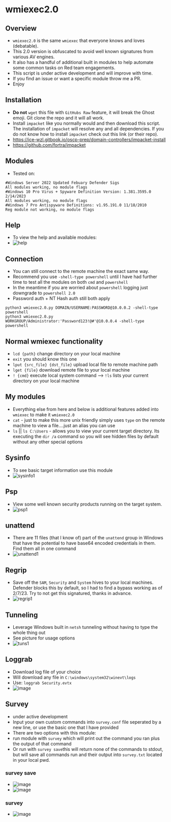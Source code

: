 # wmiexec2.0
## Overview
- `wmiexec2.0` is the same `wmiexec` that everyone knows and loves (debatable).  
- This 2.0 version is obfuscated to avoid well known signatures from various AV engines.  
- It also has a handful of additional built in modules to help automate some common tasks on Red team engagements.  
- This script is under active development and will improve with time.  
- If you find an issue or want a specific module throw me a PR. 
- Enjoy 
## Installation
- **Do not** `wget` this file with `GitHubs Raw` feature, it will break the Ghost emoji. Git clone the repo and it will all work.
- Install `impacket` like you normally would and then download this script.  The installation of `impacket` will resolve any and all dependencies.  If you do not know how to install `impacket` check out this link (or their repo).
- https://ice-wzl.gitbook.io/oscp-prep/domain-controllers/impacket-install 
- https://github.com/fortra/impacket
## Modules
- Tested on:
````
#Windows Server 2022 Updated Febuary Defender Sigs
All modules working, no module flags
#Windows 10 Pro Virus + Spyware Definition Version: 1.381.3595.0 2/14/2023
All modules working, no module flags
#Windows 7 Pro Antispyware Definitions: v1.95.191.0 11/18/2010
Reg module not working, no module flags
````
## Help 
- To view the help and available modules:
- ![help](https://user-images.githubusercontent.com/75596877/218882014-21aaf686-d5e0-4f91-90b4-eb7504174605.png)
## Connection
- You can still connect to the remote machine the exact same way.
- Recommend you use `-shell-type powershell` until I have had further time to test all the modules on both `cmd` and `powershell`
- In the meantime if you are worried about `powershell` logging just downgrade to `powershell 2.0`
- Password auth + NT Hash auth still both apply 
````
python3 wmiexec2.0.py DOMAIN/USERNAME:PASSWORD@10.0.0.2 -shell-type powershell
python3 wmiexec2.0.py WORKGROUP/Administrator:'Password123!@#'@10.0.0.4 -shell-type powershell
````
## Normal wmiexec functionality 
- `lcd {path}` change directory on your local machine
- `exit` you should know this one
- `lput {src_file} {dst_file}` upload local file to remote machine path 
- `lget {file}` download remote file to your local machine
- `! {cmd}` execute local system command --> `!ls` lists your current directory on your local machine 
## My modules
- Everything else from here and below is additional features added into `wmiexec` to make it `wmiexec2.0`
- `cat` - just to make this more unix friendly simply uses `type` on the remote machine to view a file....just an alias you can use
- `ls` || `ls C:\Users` - allows you to view your current target directory. Its executing the `dir /a` command so you will see hidden files by default without any other special options
## Sysinfo
- To see basic target information use this module
- ![sysinfo1](https://user-images.githubusercontent.com/75596877/218882046-dd75ae2b-0ea8-4fe4-b87b-678825b77c15.png)
## Psp
- View some well known security products running on the target system.
- ![psp1](https://user-images.githubusercontent.com/75596877/218882111-b599b867-381b-44b1-b717-780d3c3ed35a.png)
## unattend
- There are 11 files (that I know of) part of the `unattend` group in Windows that have the potential to have base64 encoded credentials in them. Find them all in one command
- ![unattend1](https://user-images.githubusercontent.com/75596877/218882205-26e6e22a-0b29-4cc1-9009-1fb05b9b7dbf.png)
## Regrip
- Save off the `SAM`, `Security` and `System` hives to your local machines.  Defender blocks this by default, so I had to find a bypass working as of 2/7/23.  Try to not get this signatured, thanks in advance.
- ![regrip1](https://user-images.githubusercontent.com/75596877/218882349-8c7ea3bf-5c14-4e6f-b5e9-7178b573e5a8.png)
## Tunneling
- Leverage Windows built in `netsh` tunneling without having to type the whole thing out 
- See picture for usage options
- ![tuns1](https://user-images.githubusercontent.com/75596877/218882531-aefcacce-de38-418d-9c8e-e9f21a6e6a7a.png)
## Loggrab
- Download log file of your choice
- Will download any file in `C:\windows\system32\winevt\logs`
- Use: `loggrab Security.evtx`
- ![image](https://user-images.githubusercontent.com/75596877/218882689-6ea2c4f3-d037-45f7-9a99-b267ab310281.png)
## Survey
- under active development
- Input your own custom commands into `survey.conf` file seperated by a new line, or use the basic one that I have provided
- There are two options with this module:
- run module with `survey` which will print out the command you ran plus the output of that command
- Or run with `survey save`this will return none of the commands to stdout, but will save all commands run and their output into `survey.txt` located in your local pwd.
### survey save 
- ![image](https://user-images.githubusercontent.com/75596877/218883217-16dbf400-fb87-44bf-86a7-93e5f677070c.png)
- ![image](https://user-images.githubusercontent.com/75596877/218883247-7fed82d4-8b5d-402b-9db0-85abf74a5e07.png)
### survey
- ![image](https://user-images.githubusercontent.com/75596877/218883378-4b26c8df-4e6e-45e8-a29f-b34bcaeea448.png)

